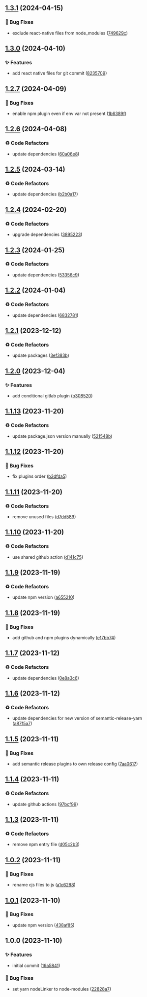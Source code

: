 ## [1.3.1](https://github.com/tiwariav/semantic-release-config/compare/v1.3.0...v1.3.1) (2024-04-15)


### 🐛 Bug Fixes

* exclude react-native files from node_modules ([749629c](https://github.com/tiwariav/semantic-release-config/commit/749629c86a645595ce5ec7e688c7276690ad1d3f))

## [1.3.0](https://github.com/tiwariav/semantic-release-config/compare/v1.2.7...v1.3.0) (2024-04-10)


### ✨ Features

* add react native files for git commit ([8235709](https://github.com/tiwariav/semantic-release-config/commit/8235709a8420ad3cafc572690dd93a33e32ae472))

## [1.2.7](https://github.com/tiwariav/semantic-release-config/compare/v1.2.6...v1.2.7) (2024-04-09)


### 🐛 Bug Fixes

* enable npm plugin even if env var not present ([1b6389f](https://github.com/tiwariav/semantic-release-config/commit/1b6389f85b6d5a70a663a5dffcdd23511f175d34))

## [1.2.6](https://github.com/tiwariav/semantic-release-config/compare/v1.2.5...v1.2.6) (2024-04-08)


### ♻️ Code Refactors

* update dependencies ([60a06e8](https://github.com/tiwariav/semantic-release-config/commit/60a06e870b3a8fe2e2f6536e220e2db202ca010b))

## [1.2.5](https://github.com/tiwariav/semantic-release-config/compare/v1.2.4...v1.2.5) (2024-03-14)


### ♻️ Code Refactors

* update dependencies ([b2b0a17](https://github.com/tiwariav/semantic-release-config/commit/b2b0a17984b7ae32bdfb90f9a02ae829382aee05))

## [1.2.4](https://github.com/tiwariav/semantic-release-config/compare/v1.2.3...v1.2.4) (2024-02-20)


### ♻️ Code Refactors

* upgrade dependencies ([3895223](https://github.com/tiwariav/semantic-release-config/commit/38952239532771208f7a7a87745f79cd66c62fec))

## [1.2.3](https://github.com/tiwariav/semantic-release-config/compare/v1.2.2...v1.2.3) (2024-01-25)


### ♻️ Code Refactors

* update dependencies ([53356c9](https://github.com/tiwariav/semantic-release-config/commit/53356c963d63ad76817929db97517b8bec3c8954))

## [1.2.2](https://github.com/tiwariav/semantic-release-config/compare/v1.2.1...v1.2.2) (2024-01-04)


### ♻️ Code Refactors

* update dependencies ([6832781](https://github.com/tiwariav/semantic-release-config/commit/6832781b8e9a4181424f28e8dcaf6c40e1c564f5))

## [1.2.1](https://github.com/tiwariav/semantic-release-config/compare/v1.2.0...v1.2.1) (2023-12-12)


### ♻️ Code Refactors

* update packages ([3ef383b](https://github.com/tiwariav/semantic-release-config/commit/3ef383b36a115aa3bf4e4f4fe87b75b836c85394))

## [1.2.0](https://github.com/tiwariav/semantic-release-config/compare/v1.1.13...v1.2.0) (2023-12-04)


### ✨ Features

* add conditional gitlab plugin ([b308520](https://github.com/tiwariav/semantic-release-config/commit/b308520078e774ff6322fb81c111dd9311d3c97c))

## [1.1.13](https://github.com/tiwariav/semantic-release-config/compare/v1.1.12...v1.1.13) (2023-11-20)


### ♻️ Code Refactors

* update package.json version manually ([521548b](https://github.com/tiwariav/semantic-release-config/commit/521548b9a0e56a74807e8c49b4d300d6c4c441e9))

## [1.1.12](https://github.com/tiwariav/semantic-release-config/compare/v1.1.11...v1.1.12) (2023-11-20)


### 🐛 Bug Fixes

* fix plugins order ([b3dfda5](https://github.com/tiwariav/semantic-release-config/commit/b3dfda5747ffd5d6ded9c6fbd6eac44bf22704b0))

## [1.1.11](https://github.com/tiwariav/semantic-release-config/compare/v1.1.10...v1.1.11) (2023-11-20)


### ♻️ Code Refactors

* remove unused files ([d7dd589](https://github.com/tiwariav/semantic-release-config/commit/d7dd5898d4820ade167404d7d1441549609ea63c))

## [1.1.10](https://github.com/tiwariav/semantic-release-config/compare/v1.1.9...v1.1.10) (2023-11-20)


### ♻️ Code Refactors

* use shared github action ([d141c75](https://github.com/tiwariav/semantic-release-config/commit/d141c7512ab2c7e5c75ccb83e2cc8be629323f61))

## [1.1.9](https://github.com/tiwariav/semantic-release-config/compare/v1.1.8...v1.1.9) (2023-11-19)


### ♻️ Code Refactors

* update npm version ([a655210](https://github.com/tiwariav/semantic-release-config/commit/a655210197556df9a050994f40f84f5069fbfc2b))

## [1.1.8](https://github.com/tiwariav/semantic-release-config/compare/v1.1.7...v1.1.8) (2023-11-19)


### 🐛 Bug Fixes

* add github and npm plugins dynamically ([e17bb74](https://github.com/tiwariav/semantic-release-config/commit/e17bb740b793726ca0c3a4272f57a6233bab34af))

## [1.1.7](https://github.com/tiwariav/semantic-release-config/compare/v1.1.6...v1.1.7) (2023-11-12)


### ♻️ Code Refactors

* update dependencies ([0e8a3c6](https://github.com/tiwariav/semantic-release-config/commit/0e8a3c6d9a475eee28be203ad60960781a9eaffa))

## [1.1.6](https://github.com/tiwariav/semantic-release-config/compare/v1.1.5...v1.1.6) (2023-11-12)


### ♻️ Code Refactors

* update dependencies for new version of semantic-release-yarn ([a87f5a7](https://github.com/tiwariav/semantic-release-config/commit/a87f5a704168b675789bb4ed85ea11d5531586cd))

## [1.1.5](https://github.com/tiwariav/semantic-release-config/compare/v1.1.4...v1.1.5) (2023-11-11)


### 🐛 Bug Fixes

* add semantic release plugins to own release config ([7aa0617](https://github.com/tiwariav/semantic-release-config/commit/7aa0617cd9f43f0c4694c33f616cd4f225116194))

## [1.1.4](https://github.com/tiwariav/semantic-release-config/compare/v1.1.3...v1.1.4) (2023-11-11)


### ♻️ Code Refactors

* update github actions ([97bcf99](https://github.com/tiwariav/semantic-release-config/commit/97bcf99075fe5694bcd06a8b5e1943b6930d5571))

## [1.1.3](https://github.com/tiwariav/semantic-release-config/compare/v1.1.2...v1.1.3) (2023-11-11)


### ♻️ Code Refactors

* remove npm entry file ([d05c2b3](https://github.com/tiwariav/semantic-release-config/commit/d05c2b31d69b8b5b85e887f2730e4fdec2c5117a))

## [1.0.2](https://github.com/tiwariav/semantic-release-config/compare/v1.0.1...v1.0.2) (2023-11-11)

### 🐛 Bug Fixes

* rename cjs files to js ([a1c6288](https://github.com/tiwariav/semantic-release-config/commit/a1c628811bfceb7138cfa451b14fe9ffec7acba0))

## [1.0.1](https://github.com/tiwariav/semantic-release-config/compare/v1.0.0...v1.0.1) (2023-11-10)

### 🐛 Bug Fixes

* update npm version ([438af85](https://github.com/tiwariav/semantic-release-config/commit/438af85d436721c4a6e0c7ce313200a77e16a71a))

## 1.0.0 (2023-11-10)

### ✨ Features

* initial commit ([19a5841](https://github.com/tiwariav/semantic-release-config/commit/19a58411476e272461b7d8f05a6ad2d6ed19bc6e))

### 🐛 Bug Fixes

* set yarn nodeLinker to node-modules ([22828a7](https://github.com/tiwariav/semantic-release-config/commit/22828a7d265a886123a8179da784ab13a1236d95))

